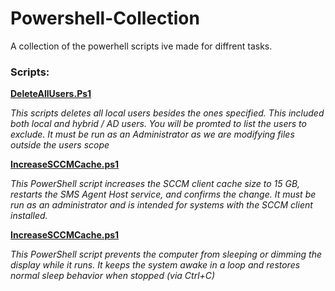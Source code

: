 # Powershell-Collection
A collection of the powerhell scripts ive made for diffrent tasks.

### Scripts:

[**DeleteAllUsers.Ps1**](https://github.com/0x-h4x/Powershell-Collection/blob/main/DeleteAllUsers.ps1)

*This scripts deletes all local users besides the ones specified. This included both local and hybrid / AD users.*
*You will be promted to list the users to exclude. It must be run as an Administrator as we are modifying files outside the users scope*

[**IncreaseSCCMCache.ps1**](https://github.com/0x-h4x/Powershell-Collection/blob/main/IncreaseSCCMCache.ps1)

*This PowerShell script increases the SCCM client cache size to 15 GB, restarts the SMS Agent Host service, and confirms the change. It must be run as an administrator and is intended for systems with the SCCM client installed.*

[**IncreaseSCCMCache.ps1**](https://github.com/0x-h4x/Powershell-Collection/blob/main/IncreaseSCCMCache.ps1)

*This PowerShell script prevents the computer from sleeping or dimming the display while it runs. It keeps the system awake in a loop and restores normal sleep behavior when stopped (via Ctrl+C)*
